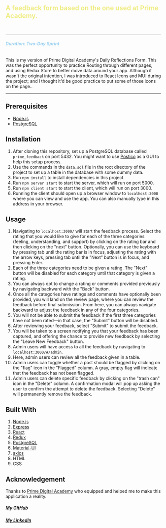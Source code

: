 
## <b><span style="color:#F0ED86">A feedback form based on the one used at Prime Academy.</b>
<br />

---

#### <span style="color: #9ED2F0">_Duration: Two-Day Sprint_</span>
  
<br />
This is my version of Prime Digital Academy's Daily Reflections Form.  This was the perfect opportunity to practice Routing through different pages, and using Redux Store to better move data around your app. Although it wasn't the original intention, I was introduced to React Icons and MUI during the project; and I thought it'd be good practice to put some of those icons on the page..

<br />
  
---
  
## Prerequisites

- [Node.js](https://nodejs.org/en/)
- [PostgreSQL](https://www.postgresql.org/)

## Installation

1. After cloning this repository, set up a PostgreSQL database called `prime_feedback` on port 5432. You might want to use [Postico](https://eggerapps.at/postico/) as a GUI to help this setup process.
2. Use the commands in the `data.sql` file in the root directory of the project to set up a table in the database with some dummy data.
3. Run `npm install` to install dependencies in this project.
4. Run `npm server start` to start the server, which will run on port 5000.
5. Run `npm client start` to start the client, which will run on port 3000.
6. Running the client should open up a browser window to `localhost:3000` where you can view and use the app. You can also manually type in this address in your browser.

## Usage

1. Navigating to `localhost:3000/` will start the feedback process. Select the rating that you would like to give for each of the three categories (feeling, understanding, and support) by clicking on the rating bar and then clicking on the "next" button. Optionally, you can use the keyboard by pressing tab until the rating bar is in focus, adjusting the rating with the arrow keys, pressing tab until the "Next" button is in focus, and pressing Enter.
2. Each of the three categories need to be given a rating. The "Next" button will be disabled for each category until that category is given a rating.
3. You can always opt to change a rating or comments provided previously by navigating backward with the "Back" button.
4. Once all the categories have ratings and comments have optionally been provided, you will land on the review page, where you can review the feedback before final submission. From here, you can always navigate backward to adjust the feedback in any of the four categories.
5. You will not be able to submit the feedback if the first three categories have not been rated—in that case, the "Submit" button will be disabled.
6. After reviewing your feedback, select "Submit" to submit the feedback.
7. You will be taken to a screen notifying you that your feedback has been captured, and offering the chance to provide new feedback by selecting the "Leave New Feedback" button.
8. Admin users will have access to all the feedback by navigating to `localhost:3000/#/admin`.
9. Here, admin users can review all the feedback given in a table.
10. Admin users can toggle whether a post should be flagged by clicking on the "flag" icon in the "Flagged" column. A gray, empty flag will indicate that the feedback has not been flagged.
11. Admin users can delete specific feedback by clicking on the "trash can" icon in the "Delete" column. A confirmation modal will pop up asking the user to confirm the attempt to delete the feedback. Selecting "Delete" will permanently remove the feedback.

## Built With

1. [Node.js](https://nodejs.org/en/)
2. [Express](https://expressjs.com/)
3. [React](https://reactjs.org/)
4. [Redux](https://redux.js.org/)
5. [PostgreSQL](https://www.postgresql.org/)
6. [Material-UI](https://mui.com/)
7. [axios](https://www.npmjs.com/package/axios)
8. HTML
9. CSS

## Acknowledgement

Thanks to [Prime Digital Academy](www.primeacademy.io) who equipped and helped me to make this application a reality.


  

##### _[My GitHub](https://github.com/franckbushbaum)_ 
##### _[My LinkedIn](https://www.linkedin.com/in/franck-bushbaum-482b16220/)_ 
